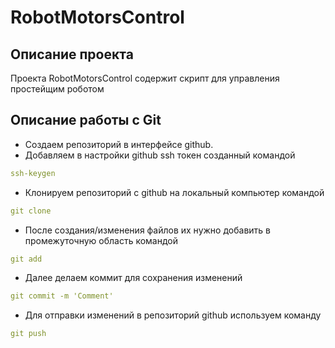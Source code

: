 #  RobotMotorsControl

## Описание проекта

Проекта RobotMotorsControl содержит скрипт для управления простейщим роботом

## Описание работы с Git


- Создаем репозиторий в интерфейсе github.
- Добавляем в настройки github ssh токен созданный командой 
```yaml 
ssh-keygen
```
- Клонируем репозиторий с github на локальный компьютер командой
```yaml 
git clone
```
- После создания/изменения файлов их нужно добавить в промежуточную область командой 
```yaml 
git add
```
- Далее делаем коммит для сохранения изменений
```yaml 
git commit -m 'Comment'
```
- Для отправки изменений в репозиторий github используем команду 
```yaml 
git push
```
